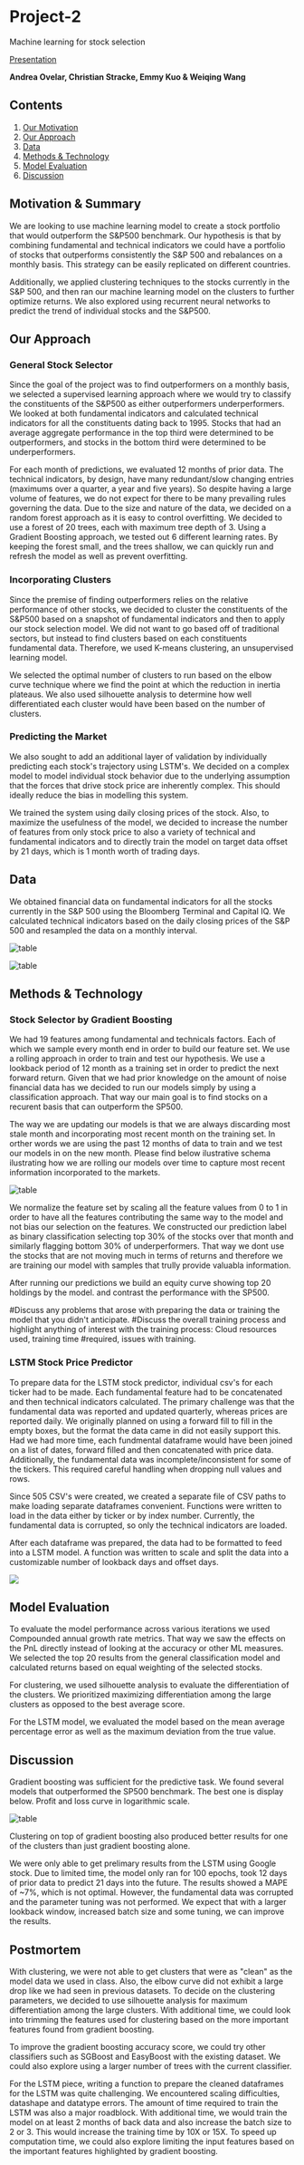 # Project-2

Machine learning for stock selection 

[Presentation](https://docs.google.com/presentation/d/1rcN4wPGv6Vl9rp_mUo7UpZSgeDe4XKk_56kthZHw2Rs/edit#slide=id.g6cbedc9ced_0_209)

**Andrea Ovelar, Christian Stracke, Emmy Kuo & Weiqing Wang**

## Contents

1. [Our Motivation](#Motivation-&-Summary) 
1. [Our Approach](#Our-Approach)
1. [Data](#Data)
1. [Methods & Technology](#Methods-&-Technology)
1. [Model Evaluation](#Model-Evaluation)
1. [Discussion](#Discussion)

## Motivation & Summary

We are looking to use machine learning model to create a stock portfolio that would outperform the S&P500 benchmark. Our hypothesis is that by combining fundamental and technical indicators we could have a portfolio of stocks that outperforms consistently the S&P 500 and rebalances on a monthly basis. This strategy can be easily replicated on different countries. 

Additionally, we applied clustering techniques to the stocks currently in the S&P 500, and then ran our machine learning model on the clusters to further optimize returns. We also explored using recurrent neural networks to predict the trend of individual stocks and the S&P500.



## Our Approach

### General Stock Selector

Since the goal of the project was to find outperformers on a monthly basis, we selected a supervised learning approach where we would try to classify the constituents of the S&P500 as either outperformers underperformers. We looked at both fundamental indicators and calculated technical indicators for all the constituents dating back to 1995. Stocks that had an average aggregate performance in the top third were determined to be outperformers, and stocks in the bottom third were determined to be underperformers. 

For each month of predictions, we evaluated 12 months of prior data.  The technical indicators, by design, have many redundant/slow changing entries (maximums over a quarter, a year and five years). So despite having a large volume of features, we do not expect for there to be many prevailing rules governing the data. Due to the size and nature of the data, we decided on a random forest approach as it is easy to control overfitting. We decided to use a forest of 20 trees, each with maximum tree depth of 3. Using a Gradient Boosting approach, we tested out 6 different learning rates. By keeping the forest small, and the trees shallow, we can quickly run and refresh the model as well as prevent overfitting. 

### Incorporating Clusters

Since the premise of finding outperformers relies on the relative performance of other stocks, we decided to cluster the constituents of the S&P500 based on a snapshot of fundamental indicators and then to apply our stock selection model. We did not want to go based off of traditional sectors, but instead to find clusters based on each constituents fundamental data. Therefore, we used K-means clustering, an unsupervised learning model.

We selected the optimal number of clusters to run based on the elbow curve technique where we find the point at which the reduction in inertia plateaus. We also used silhouette analysis to determine how well differentiated each cluster would have been based on the number of clusters. 

### Predicting the Market

We also sought to add an additional layer of validation by individually predicting each stock's trajectory using LSTM's. We decided on a complex model to model individual stock behavior due to the underlying assumption that the forces that drive stock price are inherently complex. This should ideally reduce the bias in modelling this system. 

We trained the system using daily closing prices of the stock. Also, to maximize the usefulness of the model, we decided to increase the number of features from only stock price to also a variety of technical and fundamental indicators and to directly train the model on target data offset by 21 days, which is 1 month worth of trading days.

## Data

We obtained financial data on fundamental indicators for all the stocks currently in the S&P 500 using the Bloomberg Terminal and Capital IQ. We calculated technical indicators based on the daily closing prices of the S&P 500 and resampled the data on a monthly interval. 


![table](https://github.com/ekuo651/Project-2/blob/master/bbg_logo.PNG "bbg_logo")

![table](https://github.com/ekuo651/Project-2/blob/master/capiq_logo.PNG "capiq_logo")

## Methods & Technology

### Stock Selector by Gradient Boosting
We had 19 features among fundamental and technicals factors. Each of which we sample every month end in order to build our feature set. We use a rolling approach in order to train and test our hypothesis. We use a lookback period of 12 month as a training set in order to predict the next forward return. Given that we had prior knowledge on the amount of noise financial data has we decided to run our models simply by using a classification approach. That way our main goal is to find stocks on a recurent basis that can outperform the SP500. 

The way we are updating our models is that we are always discarding most stale month and incorporating most recent month on the training set. In orther words we are using the past 12 months of data to train and we test our models in on the new month. Please find below ilustrative schema ilustrating how we are rolling our models over time to capture most recent information incorporated to the markets. 


![table](https://github.com/ekuo651/Project-2/blob/master/rolling.PNG "ROLLING")

We normalize the feature set by scaling all the feature values from 0 to 1 in order to have all the features contributing the same way to the model and not bias our selection on the features.  We constructed our prediction label as binary classification selecting top 30% of the stocks over that month and similarly flagging bottom 30% of underperformers. That way we dont use the stocks that are not moving much in terms of returns and therefore we are training our model with samples that trully provide valuabla information. 

After running our predictions we build an equity curve showing top 20 holdings by the model. and contrast the performance with the SP500. 

#Discuss any problems that arose with preparing the data or training the model that you didn't anticipate.
#Discuss the overall training process and highlight anything of interest with the training process: Cloud resources used, training time #required, issues with training.

### LSTM Stock Price Predictor

To prepare data for the LSTM stock predictor, individual csv's for each ticker had to be made. Each fundamental feature had to be concatenated and then technical indicators calculated. The primary challenge was that the fundamental data was reported and updated quarterly, whereas prices are reported daily. We originally planned on using a forward fill to fill in the empty boxes, but the format the data came in did not easily support this. Had we had more time, each fundmental dataframe would have been joined on a list of dates, forward filled and then concatenated with price data. Additionally, the fundamental data was incomplete/inconsistent for some of the tickers. This required careful handling when dropping null values and rows. 

Since 505 CSV's were created, we created a separate file of CSV paths to make loading separate dataframes convenient. Functions were written to load in the data either by ticker or by index number. Currently, the fundamental data is corrupted, so only the technical indicators are loaded. 

After each dataframe was prepared, the data had to be formatted to feed into a LSTM model. A function was written to scale and split the data into a customizable number of lookback days and offset days. 

![](Presentation_Resources/LSTM_Diagram.png)


## Model Evaluation

To evaluate the model performance across various iterations we used Compounded annual growth rate metrics. That way we saw the effects on the PnL directly instead of looking at the accuracy or other ML measures. We selected the top 20 results from the general classification model and calculated returns based on equal weighting of the selected stocks. 

For clustering, we used silhouette analysis to evaluate the differentiation of the clusters. We prioritized maximizing differentiation among the large clusters as opposed to the best average score. 

For the LSTM model, we evaluated the model based on the mean average percentage error as well as the maximum deviation from the true value. 


## Discussion

Gradient boosting was sufficient for the predictive task. We found several models that outperformed the SP500 benchmark. The best one is display below. Profit and loss curve in logarithmic scale. 

![table](https://github.com/ekuo651/Project-2/blob/master/pnl.PNG "pnl")

Clustering on top of gradient boosting also produced better results for one of the clusters than just gradient boosting alone. 

We were only able to get prelimary results from the LSTM using Google stock. Due to limited time, the model only ran for 100 epochs, took 12 days of prior data to predict 21 days into the future. The results showed a MAPE of ~7%, which is not optimal. However, the fundamental data was corrupted and the parameter tuning was not performed. We expect that with a larger lookback window, increased batch size and some tuning, we can improve the results.  


## Postmortem

With clustering, we were not able to get clusters that were as "clean" as the model data we used in class. Also, the elbow curve did not exhibit a large drop like we had seen in previous datasets. To decide on the clustering parameters, we decided to use silhouette analysis for maximum differentiation among the large clusters. With additional time, we could look into trimming the features used for clustering based on the more important features found from gradient boosting. 

To improve the gradient boosting accuracy score, we could try other classifiers such as SGBoost and EasyBoost with the existing dataset. We could also explore using a larger number of trees with the current classifier. 

For the LSTM piece, writing a function to prepare the cleaned dataframes for the LSTM was quite challenging. We encountered scaling difficulties, datashape and datatype errors. The amount of time required to train the LSTM was also a major roadblock. With additional time, we would train the model on at least 2 months of back data and also increase the batch size to 2 or 3. This would increase the training time by 10X or 15X. To speed up computation time, we could also explore limiting the input features based on the important features highlighted by gradient boosting. 




